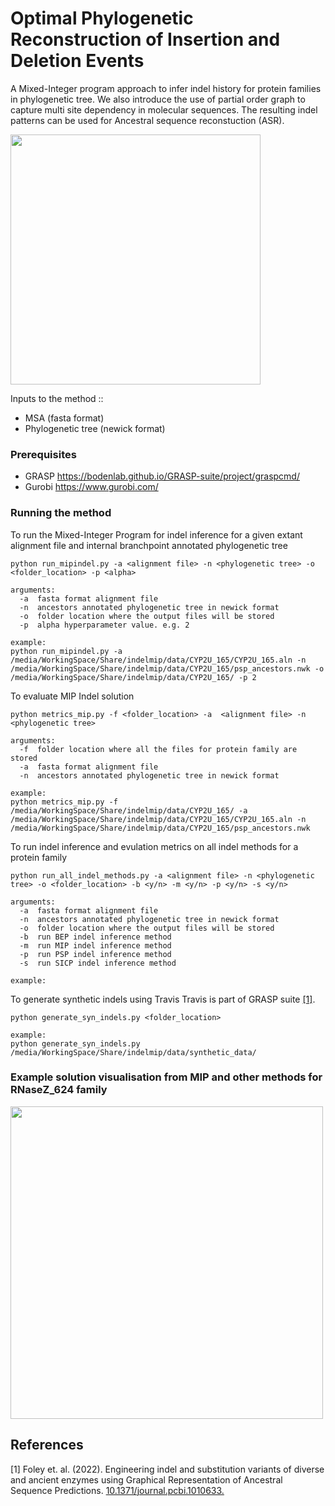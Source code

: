 # Optimal Phylogenetic Reconstruction of Insertion and Deletion Events
A Mixed-Integer program approach to infer indel history for protein families in phylogenetic tree. We also introduce the use of partial order graph to capture multi site dependency in molecular sequences.
The resulting indel patterns can be used for Ancestral sequence reconstuction (ASR). 

<img src="https://github.com/santule/indelmip/assets/20509836/27d8b32e-e88b-43cb-a71b-ddd09a87efd8" width="400" height="400"/> 

Inputs to the method ::
* MSA (fasta format)
* Phylogenetic tree (newick format)

### Prerequisites
* GRASP  https://bodenlab.github.io/GRASP-suite/project/graspcmd/
* Gurobi https://www.gurobi.com/

### Running the method

To run the Mixed-Integer Program for indel inference for a given extant alignment file and internal branchpoint annotated phylogenetic tree

```
python run_mipindel.py -a <alignment file> -n <phylogenetic tree> -o <folder_location> -p <alpha>

arguments:
  -a  fasta format alignment file
  -n  ancestors annotated phylogenetic tree in newick format
  -o  folder location where the output files will be stored
  -p  alpha hyperparameter value. e.g. 2

example:
python run_mipindel.py -a /media/WorkingSpace/Share/indelmip/data/CYP2U_165/CYP2U_165.aln -n  /media/WorkingSpace/Share/indelmip/data/CYP2U_165/psp_ancestors.nwk -o /media/WorkingSpace/Share/indelmip/data/CYP2U_165/ -p 2
```

To evaluate MIP Indel solution
```
python metrics_mip.py -f <folder_location> -a  <alignment file> -n <phylogenetic tree>

arguments:
  -f  folder location where all the files for protein family are stored
  -a  fasta format alignment file
  -n  ancestors annotated phylogenetic tree in newick format

example:
python metrics_mip.py -f /media/WorkingSpace/Share/indelmip/data/CYP2U_165/ -a  /media/WorkingSpace/Share/indelmip/data/CYP2U_165/CYP2U_165.aln -n /media/WorkingSpace/Share/indelmip/data/CYP2U_165/psp_ancestors.nwk
```
To run indel inference and evulation metrics on all indel methods for a protein family
```
python run_all_indel_methods.py -a <alignment file> -n <phylogenetic tree> -o <folder_location> -b <y/n> -m <y/n> -p <y/n> -s <y/n>

arguments:
  -a  fasta format alignment file
  -n  ancestors annotated phylogenetic tree in newick format
  -o  folder location where the output files will be stored
  -b  run BEP indel inference method
  -m  run MIP indel inference method
  -p  run PSP indel inference method
  -s  run SICP indel inference method

example:

```

To generate synthetic indels using Travis
Travis is part of GRASP suite [[1]](#1).
```
python generate_syn_indels.py <folder_location>

example:
python generate_syn_indels.py /media/WorkingSpace/Share/indelmip/data/synthetic_data/
```


### Example solution visualisation from MIP and other methods for RNaseZ_624 family

<img src="https://github.com/santule/indelmip/assets/20509836/9a3a5840-66bf-4882-bc55-f99863e8bc31" width="500" height="500"/> 

## References
<a id="1">[1]</a> 
Foley et. al. (2022). 
Engineering indel and substitution variants of diverse and ancient enzymes using Graphical Representation of Ancestral Sequence Predictions. 
[10.1371/journal.pcbi.1010633.](https://doi.org/10.1371/journal.pcbi.1010633)
